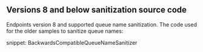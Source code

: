 

## Versions 8 and below sanitization source code

Endpoints version 8 and supported queue name sanitization. The code used for the older samples to sanitize queue names:

snippet: BackwardsCompatibleQueueNameSanitizer